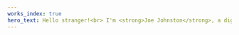 ```yaml
---
works_index: true
hero_text: Hello stranger!<br> I'm <strong>Joe Johnston</strong>, a digital marketer from sunny Belfast. Most of the time I'm hatching plans for BudiBase. Im my spare time I'm helping companies grow with digital marketing.</br>
---
```

<Hero :text="$page.frontmatter.hero_text" />
<WorksList />
